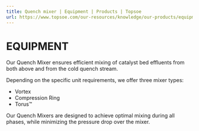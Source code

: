 ```yaml
---
title: Quench mixer | Equipment | Products | Topsoe
url: https://www.topsoe.com/our-resources/knowledge/our-products/equipment/quench-mixer#main-content
---
```


# EQUIPMENT

Our Quench Mixer ensures efficient mixing of catalyst bed effluents from both above and from the cold quench stream.

Depending on the specific unit requirements, we offer three mixer types:

- Vortex
- Compression Ring
- Torus™

Our Quench Mixers are designed to achieve optimal mixing during all phases, while minimizing the pressure drop over the mixer.